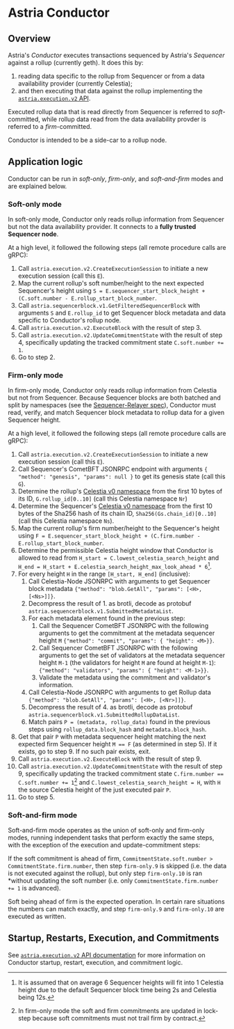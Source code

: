 # Astria Conductor

## Overview

Astria's *Conductor* executes transactions sequenced by Astria's *Sequencer*
against a rollup (currently geth). It does this by:

1. reading data specific to the rollup from Sequencer or from a data
   availability provider (currently Celestia);
2. and then executing that data against the rollup implementing the
   [`astria.execution.v2` API](./execution-api.md).

Executed rollup data that is read directly from Sequencer is referred to
*soft*-committed, while rollup data read from the data availability provder
is referred to a *firm*-committed.

Conductor is intended to be a side-car to a rollup node.

## Application logic

Conductor can be run in *soft-only*, *firm-only*, and *soft-and-firm* modes
and are explained below.

### Soft-only mode

In soft-only mode, Conductor only reads rollup information from Sequencer but
not the data availability provider. It connects to a
**fully trusted Sequencer node**.

At a high level, it followed the following steps (all remote procedure calls
are gRPC):

1. Call `astria.execution.v2.CreateExecutionSession` to initiate a new execution
  session (call this `E`).
2. Map the current rollup's soft number/height to the next expected Sequencer's
  height using `S = E.sequencer_start_block_height + (C.soft.number - E.rollup_start_block_number`.
3. Call `astria.sequencerblock.v1.GetFilteredSequencerBlock` with
  arguments `S` and `E.rollup_id` to get Sequencer block metadata and data
  specific to Conductor's rollup node.
4. Call `astria.execution.v2.ExecuteBlock` with the result of step 3.
5. Call `astria.execution.v2.UpdateCommitmentState` with the result of
  step 4, specifically updating the tracked commitment state
  `C.soft.number += 1`.
6. Go to step 2.

### Firm-only mode

In firm-only mode, Conductor only reads rollup information from Celestia but
not from Sequencer. Because Sequencer blocks are both batched and split by
namespaces (see the [Sequencer-Relayer spec](./sequencer-relayer.md)),
Conductor must read, verify, and match Sequencer block metadata to rollup data
for a given Sequencer height.

At a high level, it followed the following steps (all remote procedure calls
are gRPC):

1. Call `astria.execution.v2.CreateExecutionSession` to initiate a new execution
  session (call this `E`).
2. Call Sequencer's CometBFT JSONRPC endpoint with arguments
  `{ "method": "genesis", "params": null }` to get its genesis
  state (call this `G`).
3. Determine the rollup's [Celestia v0 namespace] from the first 10 bytes of its
  ID, `G.rollup_id[0..10]` (call this Celestia namespace `Nr`)
4. Determine the Sequencer's [Celestia v0 namespace] from the first 10 bytes of
  the Sha256 hash of its chain ID, `Sha256(Gs.chain_id)[0..10]` (call this
  Celestia namespace `Ns`).
5. Map the current rollup's firm number/height to the Sequencer's height using
  `F = E.sequencer_start_block_height + (C.firm.number - E.rollup_start_block_number`.
6. Determine the permissible Celestia height window that Conductor is allowed
  to read from `H_start = C.lowest_celestia_search_height` and
  `H_end = H_start + E.celestia_search_height_max_look_ahead * 6`[^1].
7. For every height `H` in the range `[H_start, H_end]` (inclusive):
    1. Call Celestia-Node JSONRPC with arguments to get Sequencer block metadata
      `{"method": "blob.GetAll", "params": [<H>, [<Ns>]]}`.
    2. Decompress the result of 1. as brotli, decode as protobuf
      `astria.sequencerblock.v1.SubmittedMetadataList`.
    3. For each metadata element found in the previous step:
        1. Call the Sequencer CometBFT JSONRPC with the following arguments to
          get the commitment at the metadata sequencer height `M`
          `{"method": "commit", "params": { "height": <M>}}`.
        2. Call Sequencer CometBFT JSONRPC with the following arguments to
          get the set of validators at the metadata sequencer height `M-1`
          (the validators for height `M` are found at height `M-1`):
          `{"method": "validators", "params": { "height": <M-1>}}`.
        3. Validate the metadata using the commitment and validator's
          information.
    4. Call Celestia-Node JSONRPC with arguments to get Rollup data
      `{"method": "blob.GetAll", "params": [<H>, [<Nr>]]}`.
    5. Decompress the result of 4. as brotli, decode as protobuf
      `astria.sequencerblock.v1.SubmittedRollupDataList`.
    6. Match pairs `P = (metadata, rollup_data)` found in the previous steps
      using `rollup_data.block_hash` and `metadata.block_hash`.
8. Get that pair `P` with metadata sequencer height matching the next expected
  firm Sequencer height `M == F` (as determined in step 5). If it exists, go to
  step 9. If no such pair exists, exit.
9. Call `astria.execution.v2.ExecuteBlock` with the result of step 9.
10. Call `astria.execution.v2.UpdateCommitmentState` with the result of
  step 9, specifically updating the tracked commitment state
  `C.firm.number == C.soft.number += 1`[^2] and `C.lowest_celestia_search_height
   = H`,
  with `H` the source Celestia height of the just executed pair `P`.
11. Go to step 5.

[Celestia v0 namespace]: https://celestiaorg.github.io/celestia-app/specs/namespace.html#version-0
[^1]: It is assumed that on average 6 Sequencer heights will fit into 1
  Celestia height due to the default Sequencer block time being 2s and
  Celestia being 12s.
[^2]: In firm-only mode the soft and firm commitments are updated in lock-step
  because soft commitments must not trail firm by contract.

### Soft-and-firm mode

Soft-and-firm mode operates as the union of soft-only and firm-only modes,
running independent tasks that perform exactly the same steps, with the
exception of the execution and update-commitment steps:

If the soft commitment is ahead of firm,
`CommitmentState.soft.number > CommitmentState.firm.number`, then step
`firm-only.9` is skipped (i.e. the data is not executed against the rollup),
but only step `firm-only.10` is ran *without updating the soft number (i.e.
only `CommitmentState.firm.number += 1` is advanced).

Soft being ahead of firm is the expected operation. In certain rare situations
the numbers can match exactly, and step `firm-only.9` and `firm-only.10` are
executed as written.

## Startup, Restarts, Execution, and Commitments

See [`astria.execution.v2` API documentation](./execution-api.md) for more
information on Conductor startup, restart, execution, and commitment logic.
